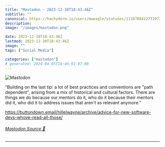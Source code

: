 ```yaml
---
title: "Mastodon - 2023-12-30T18:43:46Z"
subtitle: ""
canonical: https://hachyderm.io/users/mweagle/statuses/111670842277207221
description:
image: "/images/mastodon.png"

date: 2023-12-30T18:43:46Z
lastmod: 2023-12-30T18:43:46Z
image: ""
tags: ["Social Media"]

categories: ["mastodon"]
# generated: 2024-04-05T16:46:01-07:00
---
```

![Mastodon](/images/mastodon.png)

<p>“Building on the last tip: a lot of best practices and conventions are &quot;path dependent&quot;, arising from a mix of historical and cultural factors. There are things we do because our mentors do it, who do it because their mentors did it, who did it to address issues that aren&#39;t as relevant anymore.”</p><p><a href="https://buttondown.email/hillelwayne/archive/advice-for-new-software-devs-whove-read-all-those/" target="_blank" rel="nofollow noopener noreferrer" translate="no"><span class="invisible">https://</span><span class="ellipsis">buttondown.email/hillelwayne/a</span><span class="invisible">rchive/advice-for-new-software-devs-whove-read-all-those/</span></a></p>


###### [Mastodon Source 🐘](https://hachyderm.io/@mweagle/111670842277207221)

___
